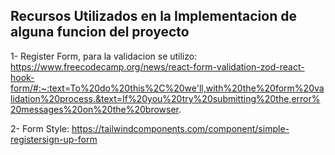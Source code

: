 ## Recursos Utilizados en la Implementacion de alguna funcion del proyecto

1- Register Form, para la validacion se utilizo: 
https://www.freecodecamp.org/news/react-form-validation-zod-react-hook-form/#:~:text=To%20do%20this%2C%20we'll,with%20the%20form%20validation%20process.&text=If%20you%20try%20submitting%20the,error%20messages%20on%20the%20browser.

2- Form Style:
https://tailwindcomponents.com/component/simple-registersign-up-form